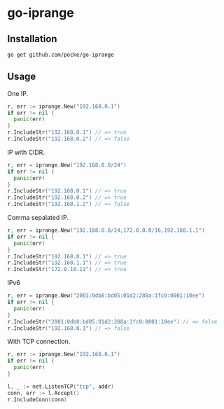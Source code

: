 go-iprange
==========

Installation
--------------

```sh
go get github.com/pocke/go-iprange
```


Usage
------

One IP.

```go
r, err := iprange.New("192.168.0.1")
if err != nil {
  panic(err)
}
r.IncludeStr("192.168.0.1") // => true
r.IncludeStr("192.168.0.2") // => false
```

IP with CIDR.

```go
r, err = iprange.New("192.168.0.0/24")
if err != nil {
  panic(err)
}
r.IncludeStr("192.168.0.1") // => true
r.IncludeStr("192.168.0.2") // => true
r.IncludeStr("192.168.1.2") // => false
```

Comma sepalated IP.

```go
r, err = iprange.New("192.168.0.0/24,172.0.0.0/16,192.168.1.1")
if err != nil {
  panic(err)
}
r.IncludeStr("192.168.0.1") // => true
r.IncludeStr("192.168.1.1") // => true
r.IncludeStr("172.0.10.11") // => true
```

IPv6

```go
r, err = iprange.New("2001:0db8:bd05:01d2:288a:1fc0:0001:10ee")
if err != nil {
  panic(err)
}
r.IncludeStr("2001:0db8:bd05:01d2:288a:1fc0:0001:10ee") // => false
r.IncludeStr("192.168.0.1") // => false
```

With TCP connection.

```go
r, err := iprange.New("192.168.0.1")
if err != nil {
  panic(err)
}

l, _ := net.ListenTCP("tcp", addr)
conn, err := l.Accept()
r.IncludeConn(conn)
```
